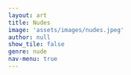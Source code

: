 ```yaml
---
layout: art
title: Nudes
image: 'assets/images/nudes.jpeg'
author: null
show_tile: false
genre: nude
nav-menu: true
---
```

